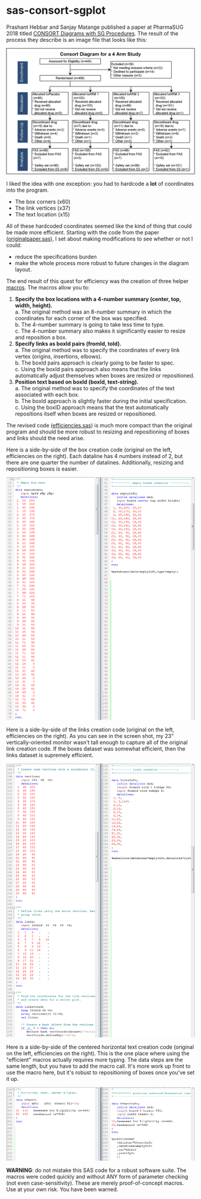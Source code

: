 # sas-consort-sgplot

Prashant Hebbar and Sanjay Matange published a paper at PharmaSUG 2018 titled [CONSORT Diagrams with SG Procedures](https://www.lexjansen.com/pharmasug/2018/DV/PharmaSUG-2018-DV24.pdf). The result of the process they describe is an image file that looks like this:

![consort via sgplot](https://github.com/srosanba/sas-consort-sgplot/blob/master/img/originalpaper.png)

I liked the idea with one exception: you had to hardcode a **lot** of coordinates into the program. 

* The box corners (x60)
* The link vertices (x37)
* The text location (x15)

All of these hardcoded coordinates seemed like the kind of thing that could be made more efficient. Starting with the code from the paper ([originalpaper.sas](https://github.com/srosanba/sas-consort-sgplot/blob/master/originalpaper.sas)), I set about making modifications to see whether or not I could:

* reduce the specifications burden 
* make the whole process more robust to future changes in the diagram layout. 

The end result of this quest for efficiency was the creation of three helper [macros](https://github.com/srosanba/sas-consort-sgplot/tree/master/macros). The macros allow you to:

1. **Specify the box locations with a 4-number summary (center, top, width, height).**  
  a. The original method was an 8-number summary in which the coordinates for each corner of the box was specified.  
  b. The 4-number summary is going to take less time to type.  
  c. The 4-number summary also makes it significantly easier to resize and reposition a box.  
1. **Specify links as boxId pairs (fromId, toId).**  
  a. The original method was to specify the coordinates of every link vertex (origins, insertions, elbows).  
  b. The boxId pairs approach is clearly going to be faster to spec.  
  c. Using the boxId pairs approach also means that the links automatically adjust themselves when boxes are resized or repositioned.
1. **Position text based on boxId (boxId, text-string).**  
  a. The original method was to specify the coordinates of the text associated with each box.  
  b. The boxId approach is slightly faster during the initial specification.  
  c. Using the boxID approach means that the text automatically repositions itself when boxes are resized or repositioned.

The revised code ([efficiencies.sas](https://github.com/srosanba/sas-consort-sgplot/blob/master/efficiencies.sas)) is much more compact than the original program and should be more robust to resizing and repositioning of boxes and links should the need arise. 

Here is a side-by-side of the box creation code (original on the left, efficiencies on the right). Each dataline has 4 numbers instead of 2, but there are one quarter the number of datalines. Additionally, resizing and repositioning boxes is easier.

<kbd>![boxes efficiencies](https://github.com/srosanba/sas-consort-sgplot/blob/master/img/boxesempty.png)</kbd>

Here is a side-by-side of the links creation code (original on the left, efficiencies on the right). As you can see in the screen shot, my 23" vertically-oriented monitor wasn't tall enough to capture all of the original link creation code. If the boxes dataset was somewhat efficient, then the links dataset is supremely efficient.

<kbd>![links efficiencies](https://github.com/srosanba/sas-consort-sgplot/blob/master/img/links.png)</kbd>

Here is a side-by-side of the centered horizontal text creation code (original on the left, efficiencies on the right). This is the one place where using the "efficient" macros actually requires more typing. The data steps are the same length, but you have to add the macro call. It's more work up front to use the macro here, but it's robust to repositioning of boxes once you've set it up. 

<kbd>![text efficiencies](https://github.com/srosanba/sas-consort-sgplot/blob/master/img/texthc.png)</kbd>


**WARNING**: do not mistake this SAS code for a robust software suite. The macros were coded quickly and without ANY form of parameter checking (not even case-sensitivity). These are merely proof-of-concept macros. Use at your own risk. You have been warned.
